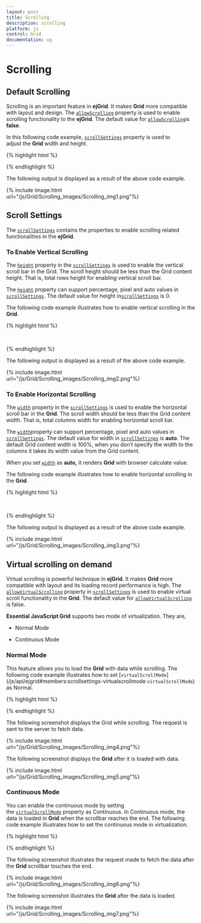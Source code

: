 ```yaml
---
layout: post
title: Scrolling
description: scrolling
platform: js
control: Grid
documentation: ug
---
```


# Scrolling

## Default Scrolling

Scrolling is an important feature in **ejGrid**. It makes **Grid** more compatible with layout and design. The [`allowScrolling`](/js/api/ejgrid#members:allowscrolling "allowScrolling") property is used to enable scrolling functionality to the **ejGrid**. The default value for [`allowScrolling`](/js/api/ejgrid#members:allowscrolling "allowScrolling")is **false**.

In this following code example, [`scrollSettings`](/js/api/ejgrid#members:scrollsettings "scrollSettings") property is used to adjust the **Grid** width and height. 

{% highlight html %}


<div id ="Grid">
</div>
<script type="text/javascript">
  $(function () {
      $("#Grid").ejGrid({
          // the datasource "window.gridData" is referred from jsondata.min.js
          dataSource: ej.DataManager(window.gridData).executeLocal(ej.Query().take(30)),
          allowScrolling: true,
          scrollSettings: { width: 886, height: 300 },
          columns: [
                       { field: "OrderID", headerText: "Order ID", textAlign: ej.TextAlign.Right, width: 100 },
                       { field: "CustomerID", headerText: "Customer ID", width: 100 },
                       { field: "EmployeeID", headerText: "Employee ID", textAlign: ej.TextAlign.Right, width: 100 },
                       { field: "Freight", headerText: "Freight", textAlign: ej.TextAlign.Right, width: 100, format: "{0:C}" },
                       { field: "ShipCity", headerText: "Ship City", width: 100 },
                       { field: "ShipName", headerText: "Ship Name", width: 100 },
                       { field: "OrderDate", headerText: "Order Date", textAlign: ej.TextAlign.Right, format: "{0:MM/dd/yyyy}", width: 100 },
                       { field: "ShipCountry", headerText: "Ship Country", width: 100 },
                       { field: "ShipPostalCode", headerText: "Postal Code", textAlign: ej.TextAlign.Right, width: 100 },
                       { field: "Verified", headerText: "Verified", width: 100 }
          ]
      });
  });
</script>


{% endhighlight %}



The following output is displayed as a result of the above code example.

{% include image.html url="/js/Grid/Scrolling_images/Scrolling_img1.png"%}

## Scroll Settings

The [`scrollSettings`](/js/api/ejgrid#members:scrollsettings "scrollSettings") contains the properties to enable scrolling related functionalities in the **ejGrid**.

### To Enable Vertical Scrolling

The [`height`](/js/api/ejgrid#members:scrollsettings-height "heigh") property in the [`scrollSettings`](/js/api/ejgrid#members:scrollsettings "scrollSettings") is used to enable the vertical scroll bar in the Grid. The scroll height should be less than the Grid content height. That is, total rows height for enabling vertical scroll bar.

The [`height`](/js/api/ejgrid#members:scrollsettings-height "heigh") property can support percentage, pixel and auto values in [`scrollSettings`](/js/api/ejgrid#members:scrollsettings "scrollSettings"). The default value for height in[`scrollSettings`](/js/api/ejgrid#members:scrollsettings "scrollSettings") is 0.

The following code example illustrates how to enable vertical scrolling in the **Grid**. 

{% highlight html %}

  
<div id ="Grid">
</div>
<script type="text/javascript">
  $(function () {
      $("#Grid").ejGrid({
          // the datasource "window.gridData" is referred from jsondata.min.js
          dataSource: ej.DataManager(window.gridData).executeLocal(ej.Query().take(30)),
          allowScrolling: true,
          scrollSettings: { height: 300 },
          columns: [
                       { field: "OrderID", headerText: "Order ID", textAlign: ej.TextAlign.Right, width: 100 },
                       { field: "CustomerID", headerText: "Customer ID", width: 100 },
                       { field: "EmployeeID", headerText: "Employee ID", textAlign: ej.TextAlign.Right, width: 100 },
                       { field: "Freight", headerText: "Freight", textAlign: ej.TextAlign.Right, width: 100, format: "{0:C}" },
                       { field: "ShipCity", headerText: "Ship City", width: 100 },
                       { field: "ShipName", headerText: "Ship Name", width: 100 },
                       { field: "OrderDate", headerText: "Order Date", textAlign: ej.TextAlign.Right, format: "{0:MM/dd/yyyy}", width: 100 },
                       { field: "ShipCountry", headerText: "Ship Country", width: 100 },
                       { field: "ShipPostalCode", headerText: "Postal Code", textAlign: ej.TextAlign.Right, width: 100 },
                       { field: "Verified", headerText: "Verified", width: 100 }
          ]
      });
  });
</script>

{% endhighlight %}



The following output is displayed as a result of the above code example.

{% include image.html url="/js/Grid/Scrolling_images/Scrolling_img2.png"%}

### To Enable Horizontal Scrolling

The [`width`](/js/api/ejgrid#members:scrollsettings-width "width") property in the [`scrollSettings`](/js/api/ejgrid#members:scrollsettings "scrollSettings") is used to enable the horizontal scroll bar in the **Grid**. The scroll width should be less than the Grid content width. That is, total columns width for enabling horizontal scroll bar.

The [`width`](/js/api/ejgrid#members:scrollsettings-width "width")property can support percentage, pixel and auto values in [`scrollSettings`](/js/api/ejgrid#members:scrollsettings "scrollSettings"). The default value for width in [`scrollSettings`](/js/api/ejgrid#members:scrollsettings "scrollSettings") is **auto**. The default Grid content width is 100%, when you don’t specify the width to the columns it takes its width value from the Grid content.

When you set [`width`](/js/api/ejgrid#members:scrollsettings-width "width") as **auto,** it renders **Grid** with browser calculate value.

The following code example illustrates how to enable horizontal scrolling in the **Grid**. 

{% highlight html %}

  
 <div id="Grid">
</div>
<script type="text/javascript">
  $(function () {
      $("#Grid").ejGrid({
          // the datasource "window.gridData" is referred from jsondata.min.js
          dataSource: ej.DataManager(window.gridData).executeLocal(ej.Query().take(30)),
          allowScrolling: true,
          scrollSettings: { width: 800 },
          columns: [
                       { field: "OrderID", headerText: "Order ID", textAlign: ej.TextAlign.Right, width: 100 },
                       { field: "CustomerID", headerText: "Customer ID", width: 100 },
                       { field: "EmployeeID", headerText: "Employee ID", textAlign: ej.TextAlign.Right, width: 100 },
                       { field: "Freight", headerText: "Freight", textAlign: ej.TextAlign.Right, width: 100, format: "{0:C}" },
                       { field: "ShipCity", headerText: "Ship City", width: 100 },
                       { field: "ShipName", headerText: "Ship Name", width: 100 },
                       { field: "OrderDate", headerText: "Order Date", textAlign: ej.TextAlign.Right, format: "{0:MM/dd/yyyy}", width: 100 },
                       { field: "ShipCountry", headerText: "Ship Country", width: 100 },
                       { field: "ShipPostalCode", headerText: "Postal Code", textAlign: ej.TextAlign.Right, width: 100 },
                       { field: "Verified", headerText: "Verified", width: 100 }
          ]
      });
  });
</script>

{% endhighlight %}



The following output is displayed as a result of the above code example.

{% include image.html url="/js/Grid/Scrolling_images/Scrolling_img3.png"%}

## Virtual scrolling on demand

Virtual scrolling is powerful technique in **ejGrid**. It makes **Grid** more compatible with layout and its loading record performance is high. The [`allowVirtualScrolling`](/js/api/ejgrid#members:scrollsettings-allowvirtualscrolling "allowVirtualScrolling") property in [`scrollSettings`](/js/api/ejgrid#members:scrollsettings "scrollSettings") is used to enable virtual scroll functionality in the **Grid**. The default value for [`allowVirtualScrolling`](/js/api/ejgrid#members:scrollsettings-allowvirtualscrolling "allowVirtualScrolling") is false.

**Essential JavaScript Grid** supports two mode of virtualization. They are,

* Normal Mode

* Continuous Mode

### Normal Mode

This feature allows you to load the **Grid** with data while scrolling. The following code example illustrates how to set [`virtualScrollMode`](/js/api/ejgrid#members:scrollsettings-virtualscrollmode `virtualScrollMode`) as Normal.

{% highlight html %}

<div id ="Grid">
</div>
<script>
  $(function () {
      $("#Grid").ejGrid({
          dataSource: ej.DataManager("http://mvc.syncfusion.com/Services/Northwnd.svc/Orders"),
          allowScrolling: true,
          scrollSettings: { width: 0, height: 300, allowVirtualScrolling: true, virtualScrollMode: ej.Grid.VirtualScrollMode.Normal },
          columns: [
          { field: "OrderID", headerText: "Order ID", isPrimaryKey: true, textAlign: ej.TextAlign.Right },
          { field: "CustomerID", headerText: "Customer ID" },
          { field: "EmployeeID", headerText: "Employee ID", textAlign: ej.TextAlign.Right },
          { field: "Freight", headerText: "Freight", textAlign: ej.TextAlign.Right, format: "{0:C}" },
          { field: "ShipCity", headerText: "Ship City" },
          { field: "ShipName", headerText: "Ship Name" }
          ]
      });
  })
</script>


{% endhighlight %}



The following screenshot displays the Grid while scrolling. The request is sent to the server to fetch data.

{% include image.html url="/js/Grid/Scrolling_images/Scrolling_img4.png"%}

The following screenshot displays the **Grid** after it is loaded with data.

{% include image.html url="/js/Grid/Scrolling_images/Scrolling_img5.png"%}

### Continuous Mode

You can enable the continuous mode by setting the [`virtualScrollMode`](/js/api/ejgrid#members:scrollsettings-virtualscrollmode "virtualScrollMode") property as Continuous. In Continuous mode, the data is loaded in **Grid** when the scrollbar reaches the end. The following code example illustrates how to set the continuous mode in virtualization.

{% highlight html %}


<div id ="Grid">
</div>
<script>
  $(function () {
      $("#Grid").ejGrid({
          dataSource: ej.DataManager("http://mvc.syncfusion.com/Services/Northwnd.svc/Orders"),
          allowScrolling: true,
          scrollSettings: { width: 0, height: 300, allowVirtualScrolling: true, virtualScrollMode: ej.Grid.VirtualScrollMode.Continuous },
          columns: [
          { field: "OrderID", headerText: "Order ID", isPrimaryKey: true, textAlign: ej.TextAlign.Right },
          { field: "CustomerID", headerText: "Customer ID" },
          { field: "EmployeeID", headerText: "Employee ID", textAlign: ej.TextAlign.Right },
          { field: "Freight", headerText: "Freight", textAlign: ej.TextAlign.Right, format: "{0:C}" },
          { field: "ShipCity", headerText: "Ship City" },
          { field: "ShipName", headerText: "Ship Name" }
          ]
      });
  })
</script>


{% endhighlight %}



The following screenshot illustrates the request made to fetch the data after the **Grid** scrollbar touches the end.

{% include image.html url="/js/Grid/Scrolling_images/Scrolling_img6.png"%}

The following screenshot illustrates the **Grid** after the data is loaded.

{% include image.html url="/js/Grid/Scrolling_images/Scrolling_img7.png"%}

